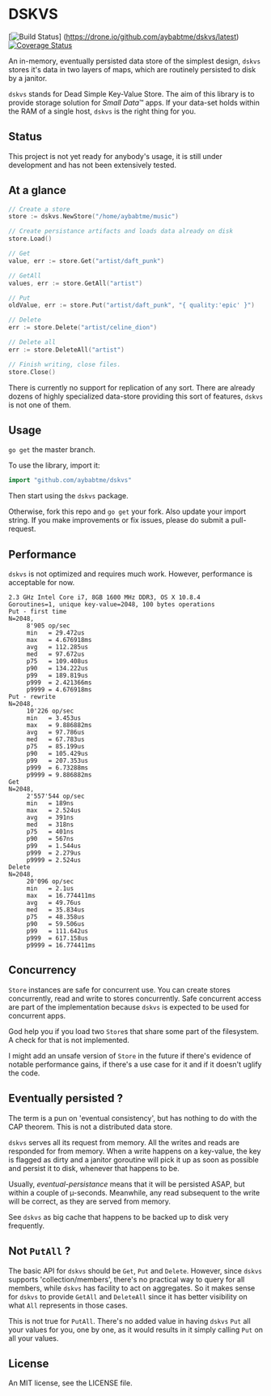 # DSKVS

[![Build Status](https://drone.io/github.com/aybabtme/dskvs/status.png)]
(https://drone.io/github.com/aybabtme/dskvs/latest)
[![Coverage
Status](https://coveralls.io/repos/aybabtme/dskvs/badge.png?branch=proto)](https://coveralls.io/r/aybabtme/dskvs?branch=proto)

An in-memory, eventually persisted data store of the simplest design, `dskvs`
stores it's data in two layers of maps, which are routinely persisted to disk
by a janitor.

`dskvs` stands for Dead Simple Key-Value Store.  The aim of this library is to
provide storage solution for _Small Data_™ apps.  If your data-set holds within
the RAM of a single host, `dskvs` is the right thing for you.

## Status
This project is not yet ready for anybody's usage, it is still under development and has not been extensively tested.

## At a glance

```go
// Create a store
store := dskvs.NewStore("/home/aybabtme/music")

// Create persistance artifacts and loads data already on disk
store.Load()

// Get
value, err := store.Get("artist/daft_punk")

// GetAll
values, err := store.GetAll("artist")

// Put
oldValue, err := store.Put("artist/daft_punk", "{ quality:'epic' }")

// Delete
err := store.Delete("artist/celine_dion")

// Delete all
err := store.DeleteAll("artist")

// Finish writing, close files.
store.Close()
```

There is currently no support for replication of any sort.  There are already
dozens of highly specialized data-store providing this sort of features,
`dskvs` is not one of them.

## Usage
`go get` the master branch.

To use the library, import it:
```go
import "github.com/aybabtme/dskvs"
```
Then start using the `dskvs` package.

Otherwise, fork this repo and `go get` your fork.  Also update your import
string.  If you make improvements or fix issues, please do submit a
pull-request.

## Performance

`dskvs` is not optimized and requires much work.  However, performance is
acceptable for now.
```
2.3 GHz Intel Core i7, 8GB 1600 MHz DDR3, OS X 10.8.4
Goroutines=1, unique key-value=2048, 100 bytes operations
Put - first time
N=2048,
	 8'905 op/sec
	 min   = 29.472us
	 max   = 4.676918ms
	 avg   = 112.285us
	 med   = 97.672us
	 p75   = 109.408us
	 p90   = 134.222us
	 p99   = 189.819us
	 p999  = 2.421366ms
	 p9999 = 4.676918ms
Put - rewrite
N=2048,
	 10'226 op/sec
	 min   = 3.453us
	 max   = 9.886882ms
	 avg   = 97.786us
	 med   = 67.783us
	 p75   = 85.199us
	 p90   = 105.429us
	 p99   = 207.353us
	 p999  = 6.73288ms
	 p9999 = 9.886882ms
Get
N=2048,
	 2'557'544 op/sec
	 min   = 189ns
	 max   = 2.524us
	 avg   = 391ns
	 med   = 318ns
	 p75   = 401ns
	 p90   = 567ns
	 p99   = 1.544us
	 p999  = 2.279us
	 p9999 = 2.524us
Delete
N=2048,
	 20'096 op/sec
	 min   = 2.1us
	 max   = 16.774411ms
	 avg   = 49.76us
	 med   = 35.834us
	 p75   = 48.358us
	 p90   = 59.506us
	 p99   = 111.642us
	 p999  = 617.158us
	 p9999 = 16.774411ms
```


## Concurrency
`Store` instances are safe for concurrent use.  You can create stores
concurrently, read and write to stores concurrently.  Safe concurrent access
are part of the implementation because `dskvs` is expected to be used for
concurrent apps.

God help you if you load two `Store`s that share some part of the filesystem.
A check for that is not implemented.

I might add an unsafe version of `Store` in the future if there's evidence of
notable performance gains, if there's a use case for it and if it doesn't
uglify the code.

## Eventually persisted ?
The term is a pun on 'eventual consistency', but has nothing to do with the
CAP theorem.  This is not a distributed data store.

`dskvs` serves all its request from memory.  All the writes and reads are
responded for from memory.  When a write happens on a key-value, the key is
flagged as dirty and a janitor goroutine will pick it up as soon as possible
and persist it to disk, whenever that happens to be.

Usually, _eventual-persistance_ means that it will be persisted ASAP, but
within a couple of µ-seconds.  Meanwhile, any read subsequent to the write
will be correct, as they are served from memory.

See `dskvs` as big cache that happens to be backed up to disk very frequently.

## Not `PutAll` ?
The basic API for `dskvs` should be `Get`, `Put` and `Delete`.  However, since
`dskvs` supports 'collection/members', there's no practical way to query for
all members, while `dskvs` has facility to act on aggregates.  So it makes
sense for `dskvs` to provide `GetAll` and `DeleteAll` since it has better
visibility on what `All` represents in those cases.

This is not true for `PutAll`.  There's no added value in having `dskvs`
`Put` all your values for you, one by one, as it would results in it simply
calling `Put` on all your values.

## License
An MIT license, see the LICENSE file.

